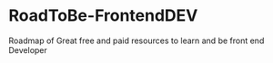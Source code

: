 # RoadToBe-FrontendDEV
Roadmap of Great free and paid resources to learn and be front end Developer
